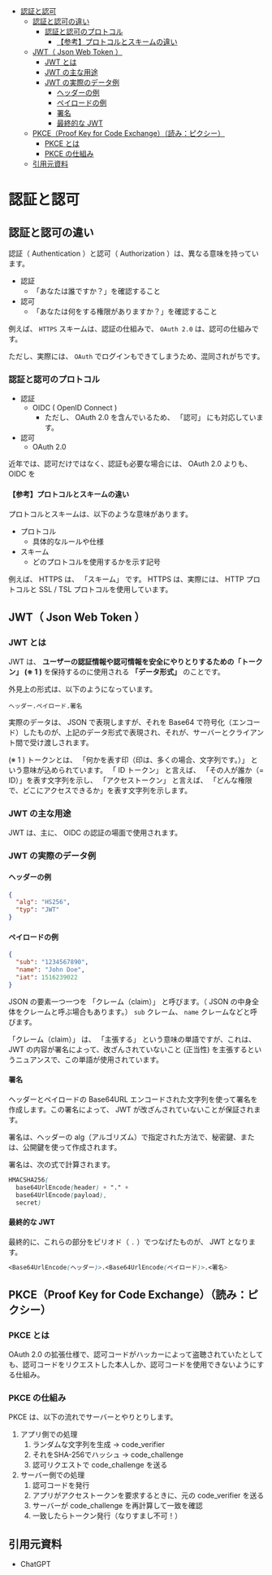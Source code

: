 - [認証と認可](#認証と認可)
  - [認証と認可の違い](#認証と認可の違い)
    - [認証と認可のプロトコル](#認証と認可のプロトコル)
      - [【参考】プロトコルとスキームの違い](#参考プロトコルとスキームの違い)
  - [JWT（ Json Web Token ）](#jwt-json-web-token-)
    - [JWT とは](#jwt-とは)
    - [JWT の主な用途](#jwt-の主な用途)
    - [JWT の実際のデータ例](#jwt-の実際のデータ例)
      - [ヘッダーの例](#ヘッダーの例)
      - [ペイロードの例](#ペイロードの例)
      - [署名](#署名)
      - [最終的な JWT](#最終的な-jwt)
  - [PKCE（Proof Key for Code Exchange）（読み：ピクシー）](#pkceproof-key-for-code-exchange読みピクシー)
    - [PKCE とは](#pkce-とは)
    - [PKCE の仕組み](#pkce-の仕組み)
  - [引用元資料](#引用元資料)


# 認証と認可

## 認証と認可の違い

認証（ Authentication ）と認可（ Authorization ）は、異なる意味を持っています。

- 認証
  - 「あなたは誰ですか？」を確認すること
- 認可
  - 「あなたは何をする権限がありますか？」を確認すること

例えば、 `HTTPS` スキームは、認証の仕組みで、 `OAuth 2.0` は、認可の仕組みです。

ただし、実際には、 `OAuth` でログインもできてしまうため、混同されがちです。


### 認証と認可のプロトコル

- 認証
  - OIDC ( OpenID Connect )
    - ただし、 OAuth 2.0 を含んでいるため、 「認可」 にも対応しています。
- 認可
  - OAuth 2.0

近年では、認可だけではなく、認証も必要な場合には、 OAuth 2.0 よりも、 OIDC を


#### 【参考】プロトコルとスキームの違い

プロトコルとスキームは、以下のような意味があります。

- プロトコル
  - 具体的なルールや仕様
- スキーム
  - どのプロトコルを使用するかを示す記号

例えば、 HTTPS は、 「スキーム」 です。 HTTPS は、実際には、 HTTP プロトコルと SSL / TSL プロトコルを使用しています。


## JWT（ Json Web Token ）

### JWT とは

JWT は、 **ユーザーの認証情報や認可情報を安全にやりとりするための「トークン」 (※ 1 )** を保持するのに使用される **「データ形式」** のことです。

外見上の形式は、以下のようになっています。

```
ヘッダー.ペイロード.署名
```

実際のデータは、 JSON で表現しますが、それを Base64 で符号化（エンコード）したものが、上記のデータ形式で表現され、それが、サーバーとクライアント間で受け渡しされます。

(※ 1 ) トークンとは、 「何かを表す印（印は、多くの場合、文字列です。）」 という意味が込められています。 「 ID トークン」 と言えば、 「その人が誰か（= ID）」を表す文字列を示し、 「アクセストークン」 と言えば、 「どんな権限で、どこにアクセスできるか」を表す文字列を示します。


### JWT の主な用途

JWT は、主に、 OIDC の認証の場面で使用されます。


### JWT の実際のデータ例

#### ヘッダーの例

```json
{
  "alg": "HS256",
  "typ": "JWT"
}
```


#### ペイロードの例

```json
{
  "sub": "1234567890",
  "name": "John Doe",
  "iat": 1516239022
}
```

JSON の要素一つ一つを 「クレーム（claim）」 と呼びます。（ JSON の中身全体をクレームと呼ぶ場合もあります。） `sub` クレーム、 `name` クレームなどと呼びます。

「クレーム（claim）」 は、 「主張する」 という意味の単語ですが、これは、 JWT の内容が署名によって、改ざんされていないこと (正当性) を主張するというニュアンスで、この単語が使用されています。


#### 署名

ヘッダーとペイロードの Base64URL エンコードされた文字列を使って署名を作成します。この署名によって、 JWT が改ざんされていないことが保証されます。

署名は、ヘッダーの alg（アルゴリズム）で指定された方法で、秘密鍵、または、公開鍵を使って作成されます。

署名は、次の式で計算されます。

```scss
HMACSHA256(
  base64UrlEncode(header) + "." +
  base64UrlEncode(payload),
  secret)
```

#### 最終的な JWT

最終的に、これらの部分をピリオド（ `.` ）でつなげたものが、 JWT となります。

```scss
<Base64UrlEncode(ヘッダー)>.<Base64UrlEncode(ペイロード)>.<署名>
```


## PKCE（Proof Key for Code Exchange）（読み：ピクシー）

### PKCE とは

OAuth 2.0 の拡張仕様で、認可コードがハッカーによって盗聴されていたとしても、認可コードをリクエストした本人しか、認可コードを使用できないようにする仕組み。


### PKCE の仕組み

PKCE は、以下の流れでサーバーとやりとりします。

1. アプリ側での処理
   1. ランダムな文字列を生成 → code_verifier
   2. それをSHA-256でハッシュ → code_challenge
   3. 認可リクエストで code_challenge を送る
2. サーバー側での処理
   1. 認可コードを発行
   2. アプリがアクセストークンを要求するときに、元の code_verifier を送る
   3. サーバーが code_challenge を再計算して一致を確認
   4. 一致したらトークン発行（なりすまし不可！）


## 引用元資料

- ChatGPT


